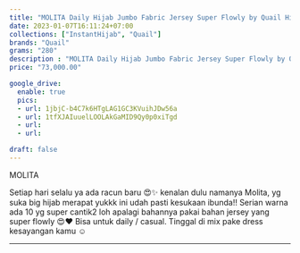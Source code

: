 ```yaml
---
title: "MOLITA Daily Hijab Jumbo Fabric Jersey Super Flowly by Quail Hijab"
date: 2023-01-07T16:11:24+07:00
collections: ["InstantHijab", "Quail"]
brands: "Quail"
grams: "280"
description : "MOLITA Daily Hijab Jumbo Fabric Jersey Super Flowly by Quail Hijab"
price: "73,000.00"

google_drive:
  enable: true
  pics:
  - url: 1jbjC-b4C7k6HTgLAG1GC3KVuihJDw56a
  - url: 1tfXJAIuuelLOOLAkGaMID9Qy0p0xiTgd
  - url: 
  - url: 

draft: false
---
```


MOLITA 

Setiap hari selalu ya ada racun baru 😍✨ kenalan dulu namanya Molita, yg suka big hijab merapat yukkk ini udah pasti kesukaan ibunda!! Serian warna ada 10 yg super cantik2 loh apalagi bahannya pakai bahan jersey yang super flowly 😍❤️ Bisa untuk daily / casual. Tinggal di mix pake dress kesayangan kamu ☺️

---    
 
